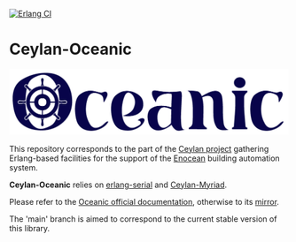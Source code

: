 [![Erlang CI](https://github.com/Olivier-Boudeville/Ceylan-Oceanic/actions/workflows/erlang-ci.yml/badge.svg)](https://github.com/Olivier-Boudeville/Ceylan-Oceanic/actions/workflows/erlang-ci.yml)

# Ceylan-Oceanic

![](/doc/oceanic-title.png)

This repository corresponds to the part of the [Ceylan project](https://github.com/Olivier-Boudeville/Ceylan) gathering Erlang-based facilities for the support of the [Enocean](https://en.wikipedia.org/wiki/EnOcean) building automation system.

**Ceylan-Oceanic** relies on [erlang-serial](https://github.com/tonyg/erlang-serial) and [Ceylan-Myriad](https://github.com/Olivier-Boudeville/Ceylan-Myriad).

Please refer to the [Oceanic official documentation](http://oceanic.esperide.org), otherwise to its [mirror](http://olivier-boudeville.github.io/Ceylan-Oceanic/).

The 'main' branch is aimed to correspond to the current stable version of this library.
